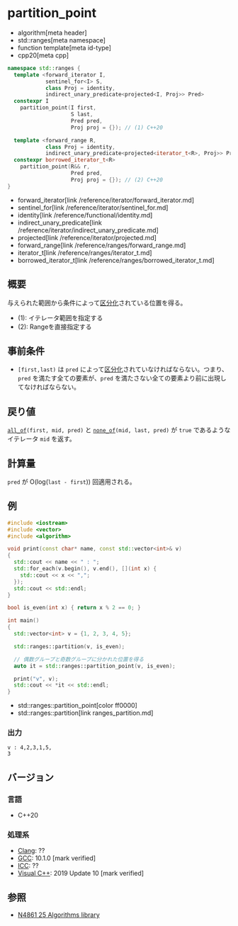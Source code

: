# partition_point
* algorithm[meta header]
* std::ranges[meta namespace]
* function template[meta id-type]
* cpp20[meta cpp]

```cpp
namespace std::ranges {
  template <forward_iterator I,
            sentinel_for<I> S,
            class Proj = identity,
            indirect_unary_predicate<projected<I, Proj>> Pred>
  constexpr I
    partition_point(I first,
                    S last,
                    Pred pred,
                    Proj proj = {}); // (1) C++20

  template <forward_range R,
            class Proj = identity,
            indirect_unary_predicate<projected<iterator_t<R>, Proj>> Pred>
  constexpr borrowed_iterator_t<R>
    partition_point(R&& r,
                    Pred pred,
                    Proj proj = {}); // (2) C++20
}
```
* forward_iterator[link /reference/iterator/forward_iterator.md]
* sentinel_for[link /reference/iterator/sentinel_for.md]
* identity[link /reference/functional/identity.md]
* indirect_unary_predicate[link /reference/iterator/indirect_unary_predicate.md]
* projected[link /reference/iterator/projected.md]
* forward_range[link /reference/ranges/forward_range.md]
* iterator_t[link /reference/ranges/iterator_t.md]
* borrowed_iterator_t[link /reference/ranges/borrowed_iterator_t.md]


## 概要
与えられた範囲から条件によって[区分化](/reference/algorithm.md#sequence-is-partitioned)されている位置を得る。

- (1): イテレータ範囲を指定する
- (2): Rangeを直接指定する

## 事前条件
- `[first,last)` は `pred` によって[区分化](/reference/algorithm.md#sequence-is-partitioned)されていなければならない。つまり、`pred` を満たす全ての要素が、`pred` を満たさない全ての要素より前に出現してなければならない。


## 戻り値
[`all_of`](ranges_all_of.md)`(first, mid, pred)` と [`none_of`](ranges_none_of.md)`(mid, last, pred)` が `true` であるようなイテレータ `mid` を返す。


## 計算量
`pred` が O(log(`last - first`)) 回適用される。


## 例
```cpp example
#include <iostream>
#include <vector>
#include <algorithm>

void print(const char* name, const std::vector<int>& v)
{
  std::cout << name << " : ";
  std::for_each(v.begin(), v.end(), [](int x) {
    std::cout << x << ",";
  });
  std::cout << std::endl;
}

bool is_even(int x) { return x % 2 == 0; }

int main()
{
  std::vector<int> v = {1, 2, 3, 4, 5};

  std::ranges::partition(v, is_even);

  // 偶数グループと奇数グループに分かれた位置を得る
  auto it = std::ranges::partition_point(v, is_even);

  print("v", v);
  std::cout << *it << std::endl;
}
```
* std::ranges::partition_point[color ff0000]
* std::ranges::partition[link ranges_partition.md]

### 出力
```
v : 4,2,3,1,5,
3
```


## バージョン
### 言語
- C++20

### 処理系
- [Clang](/implementation.md#clang): ??
- [GCC](/implementation.md#gcc): 10.1.0 [mark verified]
- [ICC](/implementation.md#icc): ??
- [Visual C++](/implementation.md#visual_cpp): 2019 Update 10 [mark verified]

## 参照
- [N4861 25 Algorithms library](https://timsong-cpp.github.io/cppwp/n4861/algorithms)
